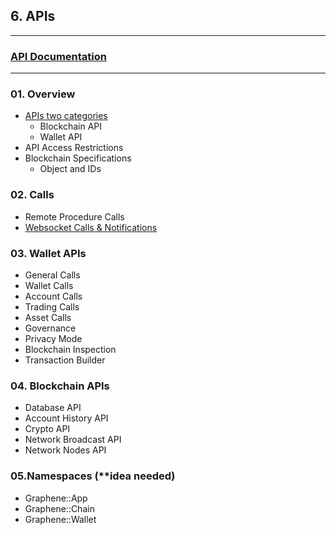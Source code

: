 ## 6. APIs

***

### [API Documentation](https://bitshares.org/doxygen/index.html)

***

### 01. Overview
- [APIs two categories](/developers/6_apis/apis-about.md#apis-categories)
   - Blockchain API
   - Wallet API
- API Access Restrictions
- Blockchain Specifications
   - Object and IDs
   
### 02. Calls   
- Remote Procedure Calls
- [Websocket Calls & Notifications](https://github.com/cedar-book/btsdoc-portal/blob/master/developers/6_apis/websocket_calls_notifications.md#contents)

### 03. Wallet APIs
- General Calls
- Wallet Calls
- Account Calls
- Trading Calls
- Asset Calls
- Governance
- Privacy Mode
- Blockchain Inspection
- Transaction Builder
      
### 04. Blockchain APIs   
- Database API
- Account History API
- Crypto API
- Network Broadcast API
- Network Nodes API   
      
### 05.Namespaces (**idea needed)
- Graphene::App
- Graphene::Chain
- Graphene::Wallet
